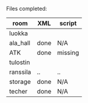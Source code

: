 Files completed:

|  room  |   XML  | script |
|--------|--------|--------|
| luokka |        |        |
|ala_hall|done    |N/A     |
|ATK     |done    |missing |
|tulostin| | |
|ranssila| .. | .. |
|storage |  done  | N/A    |
|techer  |  done  | N/A    |
